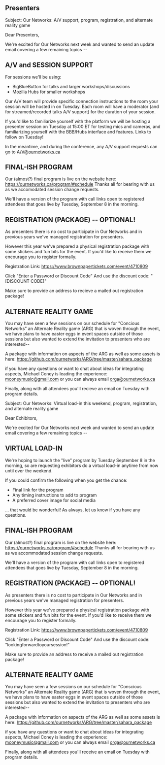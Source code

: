## Presenters 

Subject: Our Networks: A/V support, program, registration, and alternate reality game 

Dear Presenters,

We're excited for Our Networks next week and wanted to send an update email covering a few remaining topics -- 

## A/V and SESSION SUPPORT

For sessions we'll be using:

- BigBlueButton for talks and larger workshops/discussions
- Mozilla Hubs for smaller workshops 

Our A/V team will provide specific connection instructions to the room your session will be hosted in on Tuesday. Each room will have a moderator (and for streamed/recorded talks A/V support) for the duration of your session.

If you'd like to familiarize yourself with the platform we will be hosting a presenter session on Tuesday at 15:00 ET for testing mics and cameras, and familiarizing yourself with the BBB/Hubs interface and features. Links to follow on Tuesday!

In the meantime, and during the conference, any A/V support requests can go to A/V@ournetworks.ca

## FINAL-ISH PROGRAM

Our (almost?) final program is live on the website here: https://ournetworks.ca/program/#schedule
Thanks all for bearing with us as we accomodated session change requests.

We'll have a version of the program with call links open to registered attendees that goes live by Tuesday, September 8 in the morning.

## REGISTRATION (PACKAGE) -- OPTIONAL!

As presenters there is no cost to participate in Our Networks and in previous years we've managed registration for presenters. 

However this year we've prepared a physical registration package with some stickers and fun bits for the event. If you'd like to receive them we encourage you to register formally.

Registration Link: https://www.brownpapertickets.com/event/4710809

Click "Enter a Password or Discount Code"
And use the discount code: "[DISCOUNT CODE]" 

Make sure to provide an address to recieve a mailed out registration package!

## ALTERNATE REALITY GAME

You may have seen a few sessions on our schedule for "Concious Networks" an Alternate Reality game (ARG) that is woven through the event, we have plans to have easter eggs in event spaces outside of those sessions but also wanted to extend the invitation to presenters who are interested--  

A package with information on aspects of the ARG as well as some assets is here: https://github.com/ournetworks/ARG/tree/master/sahara_package


if you have any questions or want to chat about ideas for integrating aspects, Michael Coney is leading the experience: mconeymusic@gmail.com or you can always email orga@ournetworks.ca


Finally, along with all attendees you'll recieve an email on Tuesday with program details.





Subject: Our Networks: Virtual load-in this weekend, program, registration, and alternate reality game 


Dear Exhibitors,

We're excited for Our Networks next week and wanted to send an update email covering a few remaining topics -- 

## VIRTUAL LOAD-IN

We're hoping to launch the "live" program by Tuesday September 8 in the morning, so are requesting exhibitors do a virtual load-in anytime from now until over the weekend.

If you could confirm the following when you get the chance:

- Final link for the program
- Any timing instructions to add to program
- A preferred cover image for social media

... that would be wonderful! As always, let us know if you have any questions.

## FINAL-ISH PROGRAM

Our (almost?) final program is live on the website here: https://ournetworks.ca/program/#schedule
Thanks all for bearing with us as we accommodated session change requests.

We'll have a version of the program with call links open to registered attendees that goes live by Tuesday, September 8 in the morning.

## REGISTRATION (PACKAGE) -- OPTIONAL!

As presenters there is no cost to participate in Our Networks and in previous years we've managed registration for presenters. 

However this year we've prepared a physical registration package with some stickers and fun bits for the event. If you'd like to receive them we encourage you to register formally.

Registration Link: https://www.brownpapertickets.com/event/4710809

Click "Enter a Password or Discount Code"
And use the discount code: "lookingforwardtoyoursession!" 

Make sure to provide an address to receive a mailed out registration package!

## ALTERNATE REALITY GAME

You may have seen a few sessions on our schedule for "Conscious Networks" an Alternate Reality game (ARG) that is woven through the event, we have plans to have easter eggs in event spaces outside of those sessions but also wanted to extend the invitation to presenters who are interested--  

A package with information on aspects of the ARG as well as some assets is here: https://github.com/ournetworks/ARG/tree/master/sahara_package


if you have any questions or want to chat about ideas for integrating aspects, Michael Coney is leading the experience: mconeymusic@gmail.com or you can always email orga@ournetworks.ca



Finally, along with all attendees you'll receive an email on Tuesday with program details.
